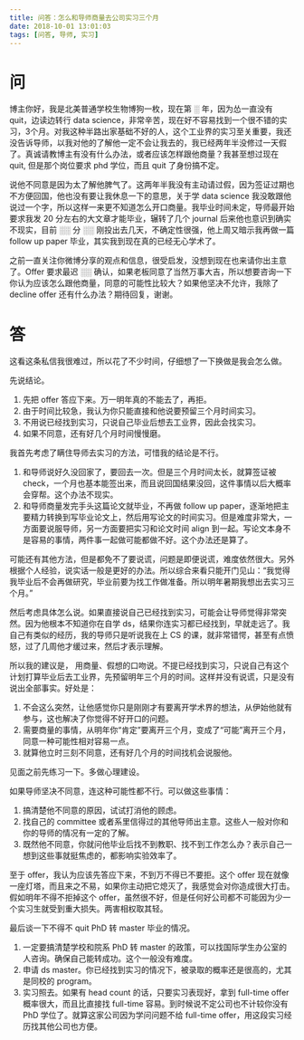 ```yaml
---
title: 问答：怎么和导师商量去公司实习三个月
date: 2018-10-01 13:01:03
tags: [问答, 导师, 实习]
---
```


# 问
博主你好，我是北美普通学校生物博狗一枚，现在第 ░ 年，因为怂一直没有 quit，边读边转行 data science，非常辛苦，现在好不容易找到一个很不错的实习，3个月。对我这种半路出家基础不好的人，这个工业界的实习至关重要，我还没告诉导师，以我对他的了解他一定不会让我去的，我已经两年半没修过一天假了。真诚请教博主有没有什么办法，或者应该怎样跟他商量？我甚至想过现在quit, 但是那个岗位要求 phd 学位，而且 quit 了身份搞不定。

说他不同意是因为太了解他脾气了。这两年半我没有主动请过假，因为签证过期也不方便回国，他也没有要让我休息一下的意思，关于学 data science 我没敢跟他说过一个字，所以这样一来更不知道怎么开口商量。我毕业时间未定，导师最开始要求我发 20 分左右的大文章才能毕业，辗转了几个 journal 后来他也意识到确实不现实，目前 ░░ 分 ░░ 刚投出去几天，不确定性很强，他上周又暗示我再做一篇 follow up paper 毕业，其实我到现在真的已经无心学术了。

之前一直关注你微博分享的观点和信息，很受启发，没想到现在也来请你出主意了。Offer 要求最迟 ░░ 确认，如果老板同意了当然万事大吉，所以想要咨询一下你认为应该怎么跟他商量，同意的可能性比较大？如果他坚决不允许，我除了 decline offer 还有什么办法？期待回复，谢谢。

# 答
这看这条私信我很难过，所以花了不少时间，仔细想了一下换做是我会怎么做。

先说结论。
1. 先把 offer 答应下来。万一明年真的不能去了，再拒。
2. 由于时间比较急，我认为你只能直接和他说要预留三个月时间实习。
3. 不用说已经找到实习，只说自己毕业后想去工业界，因此会找实习。
4. 如果不同意，还有好几个月时间慢慢磨。

我首先考虑了瞒住导师去实习的方法，可惜我的结论是不行。
1. 和导师说好久没回家了，要回去一次。但是三个月时间太长，就算签证被 check，一个月也基本能签出来，而且说回国结果没回，这件事情以后大概率会穿帮。这个办法不现实。
2. 和导师商量发完手头这篇论文就毕业，不再做 follow up paper，逐渐地把主要精力转换到写毕业论文上，然后用写论文的时间实习。但是难度非常大，一方面要说服导师，另一方面要把实习和论文时间 align 到一起。写论文本身不是容易的事情，两件事一起做可能都做不好。这个办法还是算了。

可能还有其他方法，但是都免不了要说谎，问题是即便说谎，难度依然很大。另外根据个人经验，说实话一般是更好的办法。所以综合来看只能开门见山：“我觉得我毕业后不会再做研究，毕业前要为找工作做准备。所以明年暑期我想出去实习三个月。”

然后考虑具体怎么说。如果直接说自己已经找到实习，可能会让导师觉得非常突然。因为他根本不知道你在自学 ds，结果你连实习都已经找到，早就走远了。我自己有类似的经历，我的导师只是听说我在上 CS 的课，就非常错愕，甚至有点愤怒，过了几周他才缓过来，然后才表示理解。

所以我的建议是， 用商量、假想的口吻说。不提已经找到实习，只说自己有这个计划打算毕业后去工业界，先预留明年三个月的时间。这样并没有说谎，只是没有说出全部事实。好处是：
1. 不会这么突然，让他感觉你只是刚刚才有要离开学术界的想法，从伊始他就有参与，这也解决了你觉得不好开口的问题。
2. 需要商量的事情，从明年你“肯定”要离开三个月，变成了“可能”离开三个月，同意一种可能性相对容易一点。
3. 就算他立时三刻不同意，还有好几个月的时间找机会说服他。

见面之前先练习一下。多做心理建设。

如果导师坚决不同意，连这种可能性都不行。可以做这些事情：
1. 搞清楚他不同意的原因，试试打消他的顾虑。
2. 找自己的 committee 或者系里信得过的其他导师出主意。这些人一般对你和你的导师的情况有一定的了解。
3. 既然他不同意，你就问他毕业后找不到教职、找不到工作怎么办？表示自己一想到这些事就挺焦虑的，都影响实验效率了。

至于 offer，我认为应该先答应下来，不到万不得已不要拒。这个 offer 现在就像一座灯塔，而且来之不易，如果你主动把它熄灭了，我感觉会对你造成很大打击。假如明年不得不拒掉这个 offer，虽然很不好，但是任何好公司都不可能因为少一个实习生就受到重大损失。两害相权取其轻。

最后谈一下不得不 quit PhD 转 master 毕业的情况。
1. 一定要搞清楚学校和院系 PhD 转 master 的政策，可以找国际学生办公室的人咨询。确保自己能转成功。这个一般没有难度。
2. 申请 ds master。你已经找到实习的情况下，被录取的概率还是很高的，尤其是同校的 program。
3. 实习照去。如果有 head count 的话，只要实习表现好，拿到 full-time offer 概率很大，而且比直接找 full-time 容易。到时候说不定公司也不计较你没有 PhD 学位了。就算这家公司因为学问问题不给 full-time offer，用这段实习经历找其他公司也方便。
